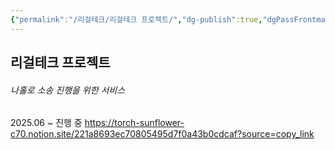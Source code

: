 ```yaml
---
{"permalink":"/리걸테크/리걸테크 프로젝트/","dg-publish":true,"dgPassFrontmatter":true}
---
```


## 리걸테크 프로젝트
###### 나홀로 소송 진행을 위한 서비스
2025.06 ~ 진행 중
https://torch-sunflower-c70.notion.site/221a8693ec70805495d7f0a43b0cdcaf?source=copy_link
